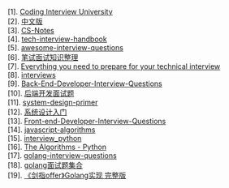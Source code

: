 

[1]. [Coding Interview University](https://github.com/jwasham/coding-interview-university)  
[2]. [中文版](https://github.com/jwasham/coding-interview-university/blob/master/translations/README-cn.md)  
[3]. [CS-Notes](https://github.com/CyC2018/CS-Notes)  
[4]. [tech-interview-handbook](https://github.com/yangshun/tech-interview-handbook)  
[5]. [awesome-interview-questions](https://github.com/MaximAbramchuck/awesome-interview-questions)  
[6]. [笔试面试知识整理](https://github.com/HIT-Alibaba/interview)  
[7]. [Everything you need to prepare for your technical interview](https://github.com/andreis/interview)  
[8]. [interviews](https://github.com/kdn251/interviews)  
[9]. [Back-End-Developer-Interview-Questions](https://github.com/arialdomartini/Back-End-Developer-Interview-Questions)  
[10]. [后端开发面试题](https://github.com/monklof/Back-End-Developer-Interview-Questions)  
[11]. [system-design-primer](https://github.com/donnemartin/system-design-primer)  
[12]. [系统设计入门](https://github.com/donnemartin/system-design-primer/blob/master/README-zh-Hans.md)  
[13]. [Front-end-Developer-Interview-Questions](https://github.com/h5bp/Front-end-Developer-Interview-Questions)  
[14]. [javascript-algorithms](https://github.com/trekhleb/javascript-algorithms)  
[15]. [interview_python](https://github.com/taizilongxu/interview_python)  
[16]. [The Algorithms - Python](https://github.com/TheAlgorithms/Python)  
[17]. [golang-interview-questions](https://github.com/KeKe-Li/golang-interview-questions)  
[18]. [golang面试题集合](https://github.com/lifei6671/interview-go)  
[19]. [《剑指offer》Golang实现 完整版](https://github.com/DinghaoLI/Coding-Interviews-Golang)  

